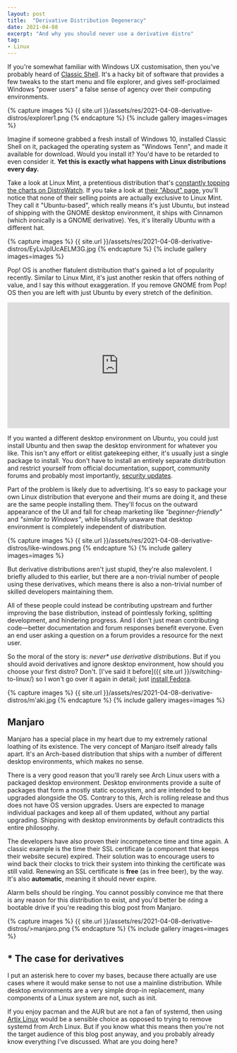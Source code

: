 ```yaml
---
layout: post
title:  "Derivative Distribution Degeneracy"
date: 2021-04-08
excerpt: "And why you should never use a derivative distro"
tag:
- Linux
---
```


If you're somewhat familiar with Windows UX customisation, then you've probably heard of [Classic Shell](http://www.classicshell.net). It's a hacky bit of software that provides a few tweaks to the start menu and file explorer, and gives self-proclaimed Windows "power users" a false sense of agency over their computing environments.

{% capture images %}
    {{ site.url }}/assets/res/2021-04-08-derivative-distros/explorer1.png
{% endcapture %}
{% include gallery images=images %}

Imagine if someone grabbed a fresh install of Windows 10, installed Classic Shell on it, packaged the operating system as "Windows Tenn", and made it available for download. Would you install it? You'd have to be retarded to even consider it. **Yet this is exactly what happens with Linux distributions every day.**

Take a look at Linux Mint, a pretentious distribution that's [constantly topping the charts on DistroWatch](https://distrowatch.com/). If you take a look at [their "About" page](https://linuxmint.com/about.php), you'll notice that none of their selling points are actually exclusive to Linux Mint. They call it "Ubuntu-based", which really means it's just Ubuntu, but instead of shipping with the GNOME desktop environment, it ships with Cinnamon (which ironically is a GNOME derivative). Yes, it's literally Ubuntu with a different hat.

{% capture images %}
    {{ site.url }}/assets/res/2021-04-08-derivative-distros/EyLvJpIUcAELM3G.jpg
{% endcapture %}
{% include gallery images=images %}

Pop! OS is another flatulent distribution that's gained a lot of popularity recently. Similar to Linux Mint, it's just another reskin that offers nothing of value, and I say this without exaggeration. If you remove GNOME from Pop! OS then you are left with just Ubuntu by every stretch of the definition.

<div style="width: 100%; height: 0px; position: relative; padding-bottom: 56.471%;"><iframe src="https://streamable.com/e/9zkidj" frameborder="0" width="100%" height="100%" allowfullscreen style="width: 100%; height: 100%; position: absolute;"></iframe></div>

If you wanted a different desktop environment on Ubuntu, you could just install Ubuntu and then swap the desktop environment for whatever you like. This isn't any effort or elitist gatekeeping either, it's usually just a single package to install. You don't have to install an entirely separate distribution and restrict yourself from official documentation, support, community forums and probably most importantly, [security updates](https://blog.frizn.fr/linux-kernel/cve-2020-14381).

Part of the problem is likely due to advertising. It's so easy to package your own Linux distribution that everyone and their mums are doing it, and these are the same people installing them. They'll focus on the outward appearance of the UI and fall for cheap marketing like _"beginner-friendly"_ and _"similar to Windows"_, while blissfully unaware that desktop environment is completely independent of distribution.

{% capture images %}
    {{ site.url }}/assets/res/2021-04-08-derivative-distros/like-windows.png
{% endcapture %}
{% include gallery images=images %}

But derivative distributions aren't just stupid, they're also malevolent. I briefly alluded to this earlier, but there are a non-trivial number of people using these derivatives, which means there is also a non-trivial number of skilled developers maintaining them.

All of these people could instead be contributing upstream and further improving the base distribution, instead of pointlessly forking, splitting development, and hindering progress. And I don't just mean contributing code—better documentation and forum responses benefit everyone. Even an end user asking a question on a forum provides a resource for the next user.

So the moral of the story is: _never\* use derivative distributions_. But if you should avoid derivatives and ignore desktop environment, how should you choose your first distro? Don't. [I've said it before]({{ site.url }}/switching-to-linux/) so I won't go over it again in detail; just [install Fedora](https://getfedora.org/en/workstation/).

{% capture images %}
    {{ site.url }}/assets/res/2021-04-08-derivative-distros/m'aki.jpg
{% endcapture %}
{% include gallery images=images %}

## Manjaro

Manjaro has a special place in my heart due to my extremely rational loathing of its existence. The very concept of Manjaro itself already falls apart. It's an Arch-based distribution that ships with a number of different desktop environments, which makes no sense.

There is a very good reason that you'll rarely see Arch Linux users with a packaged desktop environment. Desktop environments provide a suite of packages that form a mostly static ecosystem, and are intended to be upgraded alongside the OS. Contrary to this, Arch is rolling release and thus does not have OS version upgrades. Users are expected to manage individual packages and keep all of them updated, without any partial upgrading. Shipping with desktop environments by default contradicts this entire philosophy.

The developers have also proven their incompetence time and time again. A classic example is the time their SSL certificate (a component that keeps their website secure) expired. Their solution was to encourage users to wind back their clocks to trick their system into thinking the certificate was still valid. Renewing an SSL certificate is **free** (as in free beer), by the way. It's also **automatic**, meaning it should never expire.

Alarm bells should be ringing. You cannot possibly convince me that there is any reason for this distribution to exist, and you'd better be `dd`ing a bootable drive if you're reading this blog post from Manjaro.

{% capture images %}
    {{ site.url }}/assets/res/2021-04-08-derivative-distros/>manjaro.png
{% endcapture %}
{% include gallery images=images %}

## \* The case for derivatives

I put an asterisk here to cover my bases, because there actually are use cases where it would make sense to not use a mainline distribution. While desktop environments are a very simple drop-in replacement, many components of a Linux system are not, such as init.

If you enjoy pacman and the AUR but are not a fan of systemd, then using [Artix Linux](https://artixlinux.org) would be a sensible choice as opposed to trying to remove systemd from Arch Linux. But if you know what this means then you're not the target audience of this blog post anyway, and you probably already know everything I've discussed. What are you doing here?
